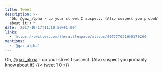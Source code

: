 ```yaml
---
title: Tweet
description: >-
  "Oh, @gaz_alpha - up your street I suspect. (Also suspect you probably know
  about it!) "
date: '2017-10-17T11:10:50+01:00'
links:
  - 'https://twitter.com/therattlespace/status/907577631696179200'
mentions:
  - '@gaz_alpha'
---
```

Oh, [@gaz_alpha](https://twitter.com/@gaz_alpha) - up your street I suspect. (Also suspect you probably know about it!) 
      {{< tweet 1 0 >}}
    
